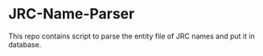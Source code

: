 # JRC-Name-Parser
This repo contains script to parse the entity file of JRC names and put it in database.
